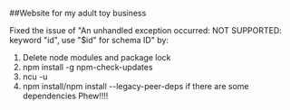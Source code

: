 ##Website for my adult toy business

Fixed the issue of "An unhandled exception occurred: NOT SUPPORTED: keyword "id", use "$id" for schema ID" by:

1. Delete node modules and package lock
2. npm install -g npm-check-updates
3. ncu -u
4. npm install/npm install --legacy-peer-deps if there are some dependencies
   Phew!!!!
